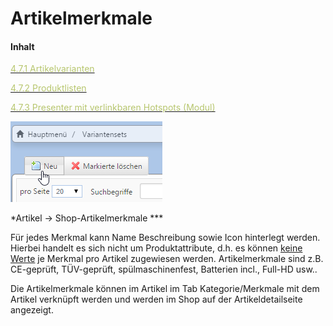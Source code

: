# Artikelmerkmale

#### Inhalt

[<span style="color:#B7C66E">4.7.1 Artikelvarianten</span>](artikelvarianten.md)

[<span style="color:#B7C66E">4.7.2 Produktlisten</span>](produktlisten.md)

[<span style="color:#B7C66E">4.7.3 Presenter mit verlinkbaren Hotspots (Modul)</span>](presenter_mit_verlinkbaren_hotspots_modul.md)    



![](bild29.png)

*Artikel → Shop-Artikelmerkmale ***   

Für jedes Merkmal kann Name Beschreibung sowie Icon hinterlegt werden. Hierbei handelt es sich nicht um Produktattribute, d.h. es können <u>keine Werte</u> je Merkmal pro Artikel zugewiesen werden. Artikelmerkmale sind z.B. CE-geprüft, TÜV-geprüft, spülmaschinenfest, Batterien incl., Full-HD usw..

Die Artikelmerkmale können im Artikel im Tab Kategorie/Merkmale mit dem Artikel verknüpft werden und werden im Shop auf der Artikeldetailseite angezeigt.



